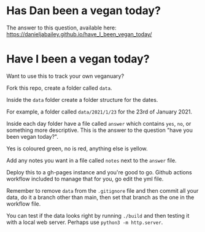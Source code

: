 # Has Dan been a vegan today?

The answer to this question, available here: https://danieljabailey.github.io/have_I_been_vegan_today/

# Have I been a vegan today?

Want to use this to track your own veganuary?

Fork this repo, create a folder called `data`.

Inside the `data` folder create a folder structure for the dates.

For example, a folder called `data/2021/1/23` for the 23rd of January 2021.

Inside each day folder have a file called `answer` which contains `yes`, `no`, or something more descriptive. This is the answer to the question "have you been vegan today?".

Yes is coloured green, no is red, anything else is yellow.

Add any notes you want in a file called `notes` next to the `answer` file.

Deploy this to a gh-pages instance and you're good to go. Github actions workflow included to manage that for you, go edit the yml file.

Remember to remove `data` from the `.gitignore` file and then commit all your data, do it a branch other than main, then set that branch as the one in the workflow file.

You can test if the data looks right by running `./build` and then testing it with a local web server. Perhaps use `python3 -m http.server`.
